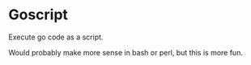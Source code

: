 Goscript
========

Execute go code as a script.

Would probably make more sense in bash or perl, but this is more fun.
